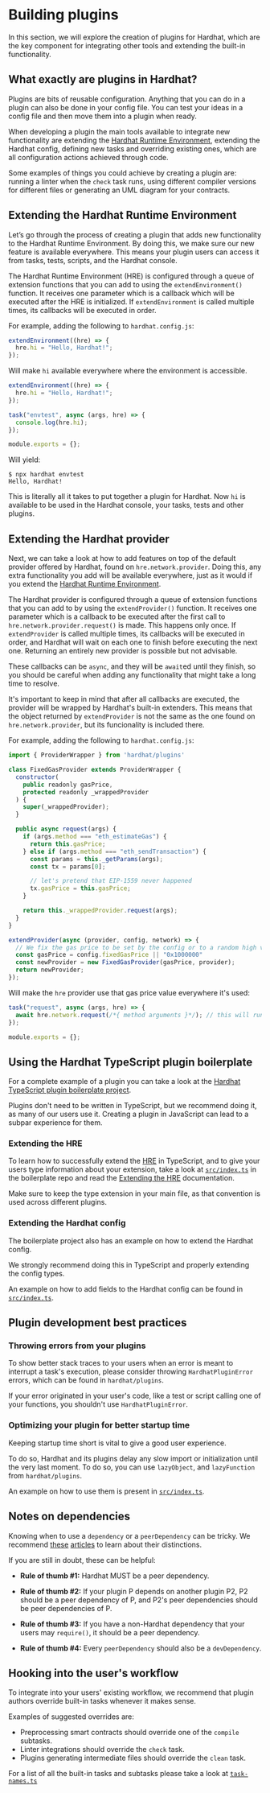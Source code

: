 # Building plugins

In this section, we will explore the creation of plugins for Hardhat, which are the key component for integrating other tools and extending the built-in functionality.

## What exactly are plugins in Hardhat?

Plugins are bits of reusable configuration. Anything that you can do in a plugin can also be done in your config file. You can test your ideas in a config file and then move them into a plugin when ready.

When developing a plugin the main tools available to integrate new functionality are extending the [Hardhat Runtime Environment](/advanced/hardhat-runtime-environment.md), extending the Hardhat config, defining new tasks and overriding existing ones, which are all configuration actions achieved through code.

Some examples of things you could achieve by creating a plugin are: running a linter when the `check` task runs, using different compiler versions for different files or generating an UML diagram for your contracts.

## Extending the Hardhat Runtime Environment

Let’s go through the process of creating a plugin that adds new functionality to the Hardhat Runtime Environment. By doing this, we make sure our new feature is available everywhere. This means your plugin users can access it from tasks, tests, scripts, and the Hardhat console.

The Hardhat Runtime Environment (HRE) is configured through a queue of extension functions that you can add to using the `extendEnvironment()` function. It receives one parameter which is a callback which will be executed after the HRE is initialized. If `extendEnvironment` is called multiple times, its callbacks will be executed in order.

For example, adding the following to `hardhat.config.js`:

```js
extendEnvironment((hre) => {
  hre.hi = "Hello, Hardhat!";
});
```

Will make `hi` available everywhere where the environment is accessible.

```js
extendEnvironment((hre) => {
  hre.hi = "Hello, Hardhat!";
});

task("envtest", async (args, hre) => {
  console.log(hre.hi);
});

module.exports = {};
```

Will yield:

```
$ npx hardhat envtest
Hello, Hardhat!
```

This is literally all it takes to put together a plugin for Hardhat. Now `hi` is available to be used in the Hardhat console, your tasks, tests and other plugins.

## Extending the Hardhat provider

Next, we can take a look at how to add features on top of the default provider offered by Hardhat, found on `hre.network.provider`. Doing this, any extra functionality you add will be available everywhere, just as it would if you extend the [Hardhat Runtime Environment](#extending-the-hardhat-runtime-environment).

The Hardhat provider is configured through a queue of extension functions that you can add to by using the `extendProvider()` function. It receives one parameter which is a callback to be executed after the first call to `hre.network.provider.request()` is made. This happens only once. If `extendProvider` is called multiple times, its callbacks will be executed in order, and Hardhat will wait on each one to finish before executing the next one. Returning an entirely new provider is possible but not advisable.

These callbacks can be `async`, and they will be `await`ed until they finish, so you should be careful when adding any functionality that might take a long time to resolve.

It's important to keep in mind that after all callbacks are executed, the provider will be wrapped by Hardhat's built-in extenders. This means that the object returned by `extendProvider` is not the same as the one found on `hre.network.provider`, but its funcionality is included there.


For example, adding the following to `hardhat.config.js`:

```js
import { ProviderWrapper } from 'hardhat/plugins'

class FixedGasProvider extends ProviderWrapper {
  constructor(
    public readonly gasPrice,
    protected readonly _wrappedProvider
  ) {
    super(_wrappedProvider);
  }

  public async request(args) {
    if (args.method === "eth_estimateGas") {
      return this.gasPrice;
    } else if (args.method === "eth_sendTransaction") {
      const params = this._getParams(args);
      const tx = params[0];

      // let's pretend that EIP-1559 never happened
      tx.gasPrice = this.gasPrice;
    }

    return this._wrappedProvider.request(args);
  }
}

extendProvider(async (provider, config, network) => {
  // We fix the gas price to be set by the config or to a random high value
  const gasPrice = config.fixedGasPrice || "0x1000000"
  const newProvider = new FixedGasProvider(gasPrice, provider);
  return newProvider;
});
```

Will make the `hre` provider use that gas price value everywhere it's used:

```js
task("request", async (args, hre) => {
  await hre.network.request(/*{ method arguments }*/); // this will run FixedGasProvider's request method above
});

module.exports = {};
```

## Using the Hardhat TypeScript plugin boilerplate

For a complete example of a plugin you can take a look at the [Hardhat TypeScript plugin boilerplate project](https://github.com/NomicFoundation/hardhat-ts-plugin-boilerplate/).

Plugins don't need to be written in TypeScript, but we recommend doing it, as many of our users use it. Creating a plugin in JavaScript can lead to a subpar experience for them.

### Extending the HRE

To learn how to successfully extend the [HRE](./hardhat-runtime-environment.md) in TypeScript, and to give your users type information about your extension, take a look at [`src/index.ts`](https://github.com/NomicFoundation/hardhat-ts-plugin-boilerplate/blob/master/src/index.ts) in the boilerplate repo and read the [Extending the HRE](./hardhat-runtime-environment.md#extending-the-hre) documentation.

Make sure to keep the type extension in your main file, as that convention is used across different plugins.

### Extending the Hardhat config

The boilerplate project also has an example on how to extend the Hardhat config.

We strongly recommend doing this in TypeScript and properly extending the config types.

An example on how to add fields to the Hardhat config can be found in [`src/index.ts`](https://github.com/NomicFoundation/hardhat-ts-plugin-boilerplate/blob/master/src/index.ts).

## Plugin development best practices

### Throwing errors from your plugins

To show better stack traces to your users when an error is meant to interrupt a task's execution, please consider throwing `HardhatPluginError` errors, which can be found in `hardhat/plugins`.

If your error originated in your user's code, like a test or script calling one of your functions, you shouldn't use `HardhatPluginError`.

### Optimizing your plugin for better startup time

Keeping startup time short is vital to give a good user experience.

To do so, Hardhat and its plugins delay any slow import or initialization until the very last moment. To do so, you can use `lazyObject`, and `lazyFunction` from `hardhat/plugins`.

An example on how to use them is present in [`src/index.ts`](https://github.com/NomicFoundation/hardhat-ts-plugin-boilerplate/blob/master/src/index.ts).

## Notes on dependencies

Knowing when to use a `dependency` or a `peerDependency` can be tricky. We recommend [these](https://yarnpkg.com/blog/2018/04/18/dependencies-done-right/) [articles](https://lexi-lambda.github.io/blog/2016/08/24/understanding-the-npm-dependency-model/) to learn about their distinctions.

If you are still in doubt, these can be helpful:

- **Rule of thumb #1:** Hardhat MUST be a peer dependency.

- **Rule of thumb #2:** If your plugin P depends on another plugin P2, P2 should be a peer dependency of P, and P2's peer dependencies should be peer dependencies of P.

- **Rule of thumb #3:** If you have a non-Hardhat dependency that your users may `require()`, it should be a peer dependency.

- **Rule of thumb #4:** Every `peerDependency` should also be a `devDependency`.

## Hooking into the user's workflow

To integrate into your users' existing workflow, we recommend that plugin authors override built-in tasks whenever it makes sense.

Examples of suggested overrides are:

- Preprocessing smart contracts should override one of the `compile` subtasks.
- Linter integrations should override the `check` task.
- Plugins generating intermediate files should override the `clean` task.

For a list of all the built-in tasks and subtasks please take a look at [`task-names.ts`](https://github.com/NomicFoundation/hardhat/blob/main/packages/hardhat-core/src/builtin-tasks/task-names.ts)
